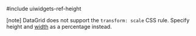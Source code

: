 #include uiwidgets-ref-height

[note] DataGrid does not support the `transform: scale` CSS rule. Specify height and [width](/Documentation/ApiReference/UI_Components/dxDataGrid/Configuration/#width) as a percentage instead.